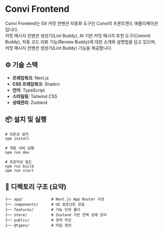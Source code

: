 # Convi Frontend

Convi Frontend는 Git 커밋 컨벤션 자동화 도구인 Convi의 프론트엔드 애플리케이션입니다.  
커밋 메시지 컨벤션 생성기(Lint Buddy), AI 기반 커밋 메시지 추천 도구(Commit Buddy), 자동 코드 리뷰 기능(Review Buddy)에 대한 소개와 설명법을 담고 있으며, 커밋 메시지 컨벤션 생성기(Lint Buddy) 기능을 제공합니다.

## ⚙️ 기술 스택

- **프레임워크**: Next.js
- **CSS 프레임워크**: Shadcn
- **언어**: TypeScript
- **스타일링**: Tailwind CSS
- **상태관리**: Zustand

## 📦 설치 및 실행
```shell
# 의존성 설치
npm install

# 개발 서버 실행
npm run dev

# 프로덕션 빌드
npm run build
npm run start
```

## 📁 디렉토리 구조 (요약)
```shell
├── app/             # Next.js App Router 구성
├── components/      # UI 컴포넌트 모음
├── features/        # 기능 단위 폴더
├── store/           # Zustand 기반 전역 상태 관리
├── public/          # 정적 자산
├── @types/          # 타입 정의
```
